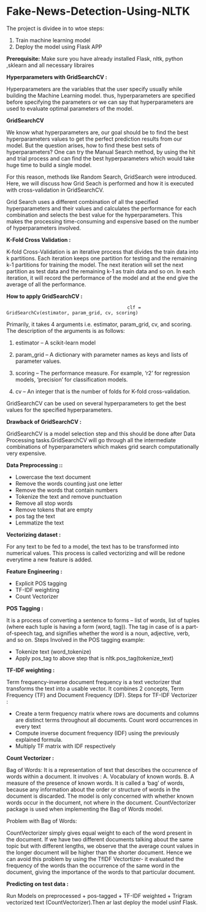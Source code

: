 # Fake-News-Detection-Using-NLTK
The project is dividee in to wtoe steps:
1. Train machine learning model
2. Deploy the model using Flask APP

**Prerequisite:**
Make sure you have already installed Flask, nltk, python ,sklearn and all necessary libraires

**Hyperparameters with GridSearchCV :**

Hyperparameters are the variables that the user specify usually while building the Machine Learning model. thus, hyperparameters are specified before specifying the parameters or we can say that hyperparameters are used to evaluate optimal parameters of the model.

**GridSearchCV**

We know what hyperparameters are, our goal should be to find the best hyperparameters values to get the perfect prediction results from our model.  But the question arises, how to find these best sets of hyperparameters? One can try the Manual Search method, by using the hit and trial process and can find the best hyperparameters which would take huge time to build a single model.

For this reason, methods like Random Search, GridSearch were introduced. Here, we will discuss how Grid Seach is performed and how it is executed with cross-validation in GridSearchCV.

Grid Search uses a different combination of all the specified hyperparameters and their values and calculates the performance for each combination and selects the best value for the hyperparameters. This makes the processing time-consuming and expensive based on the number of hyperparameters involved.

**K-Fold Cross Validation :**

K-fold Cross-Validation is an iterative process that divides the train data into k partitions. Each iteration keeps one partition for testing and the remaining k-1 partitions for training the model. The next iteration will set the next partition as test data and the remaining k-1 as train data and so on. In each iteration, it will record the performance of the model and at the end give the average of all the performance.

**How to apply GridSearchCV :**

                                                clf = GridSearchCv(estimator, param_grid, cv, scoring)

Primarily, it takes 4 arguments i.e. estimator, param_grid, cv, and scoring. The description of the arguments is as follows:

1. estimator – A scikit-learn model

2. param_grid – A dictionary with parameter names as keys and lists of parameter values.

3. scoring – The performance measure. For example, ‘r2’ for regression models, ‘precision’ for classification models.

4. cv – An integer that is the number of folds for K-fold cross-validation.

GridSearchCV can be used on several hyperparameters to get the best values for the specified hyperparameters.

**Drawback of GridSearchCV :**

GridSearchCV is a model selection step and this should be done after Data Processing tasks.GridSearchCV will go through all the intermediate combinations of hyperparameters which makes grid search computationally very expensive.

**Data Preprocessing ::**

* Lowercase the text document
* Remove the words counting just one letter
* Remove the words that contain numbers
* Tokenize the text and remove punctuation
* Remove all stop words
* Remove tokens that are empty
* pos tag the text
* Lemmatize the text

**Vectorizing dataset :**

For any text to be fed to a model, the text has to be transformed into numerical values. This process is called vectorizing and will be redone everytime a new feature is added.

**Feature Engineering :**

* Explicit POS tagging
* TF-IDF weighting
* Count Vectorizer

**POS Tagging :**

 It is a process of converting a sentence to forms – list of words, list of tuples (where each tuple is having a form (word, tag)). The tag in case of is a part-of-speech tag, and signifies whether the word is a noun, adjective, verb, and so on.
 Steps Involved in the POS tagging example:
* Tokenize text (word_tokenize)
* Apply pos_tag to above step that is nltk.pos_tag(tokenize_text)

**TF-IDF weighting :**

Term frequency-inverse document frequency is a text vectorizer that transforms the text into a usable vector. It combines 2 concepts, Term Frequency (TF) and Document Frequency (DF).
Steps for TF-IDF Vectorizer :
* Create a term frequency matrix where rows are documents and columns are distinct terms throughout all documents. Count word occurrences in every text
* Compute inverse document frequency (IDF) using the previously explained formula.
* Multiply TF matrix with IDF respectively

**Count Vectorizer :**

Bag of Words: It is a representation of text that describes the occurrence of words within a document. It involves : A. Vocabulary of known words. B. A measure of the presence of known words. It is called a ‘bag’ of words, because any information about the order or structure of words in the document is discarded. The model is only concerned with whether known words occur in the document, not where in the document. CountVectorizer package is used when implementing the Bag of Words model.

Problem with Bag of Words:

CountVectorizer simply gives equal weight to each of the word present in the document. If we have two different documents talking about the same topic but with different lengths, we observe that the average count values in the longer document will be higher than the shorter document. Hence we can avoid this problem by using the TfIDF Vectortizer- it evaluated the frequency of the words than the occurrence of the same word in the document, giving the importance of the words to that particular document.

**Predicting on test data :**

Run Models on preprocessed + pos-tagged + TF-IDF weighted  + Trigram vectorized text (CountVectorizer).Then ar last deploy the model usinf Flask.


